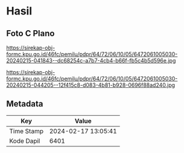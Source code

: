 # Hasil

## Foto C Plano

https://sirekap-obj-formc.kpu.go.id/46fc/pemilu/pdpr/64/72/06/10/05/6472061005030-20240215-041843--dc68254c-a7b7-4cb4-b66f-fb5c4b5d596e.jpg

https://sirekap-obj-formc.kpu.go.id/46fc/pemilu/pdpr/64/72/06/10/05/6472061005030-20240215-044205--12f415c8-d083-4b81-b928-0696f88ad240.jpg


## Metadata

| Key        | Value               |
| ---------- | ------------------- |
| Time Stamp | 2024-02-17 13:05:41 |
| Kode Dapil | 6401                |



